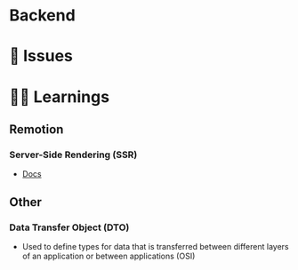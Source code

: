 # Backend

# 🔴 Issues

# 👨‍🏫 Learnings

## Remotion

### Server-Side Rendering (SSR)
- [Docs](https://www.remotion.dev/docs/ssr)

## Other

### Data Transfer Object (DTO)
- Used to define types for data that is transferred between different layers of an application or between applications (OSI)